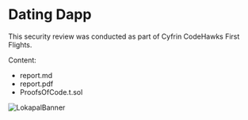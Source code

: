 # Dating Dapp

This security review was conducted as part of Cyfrin CodeHawks First Flights. 

Content:
- report.md
- report.pdf
- ProofsOfCode.t.sol

![LokapalBanner](https://github.com/user-attachments/assets/5509e1f8-9f31-4141-8975-02132a1ba63e)
